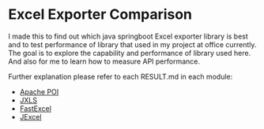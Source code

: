 # Excel Exporter Comparison

I made this to find out which java springboot Excel exporter library is best and to test performance of library that 
used in my project at office currently. The goal is to explore the capability and performance of library used here. And
also for me to learn how to measure API performance.

Further explanation please refer to each RESULT.md in each module:

- [Apache POI]()
- [JXLS](/jxls-exporter/RESULT.md)
- [FastExcel]()
- [JExcel]()

